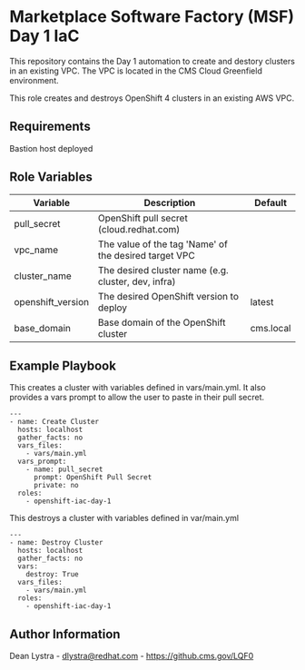 Marketplace Software Factory (MSF) Day 1 IaC
=========

This repository contains the Day 1 automation to create and destory clusters in an existing VPC. The VPC is located in the CMS Cloud Greenfield environment.

This role creates and destroys OpenShift 4 clusters in an existing AWS VPC.

Requirements
------------

Bastion host deployed

Role Variables
--------------

| Variable | Description | Default |
| -------- | ----------- | ------- |
|pull_secret | OpenShift pull secret (cloud.redhat.com) | |
|vpc_name | The value of the tag 'Name' of the desired target VPC | |
|cluster_name | The desired cluster name (e.g. cluster, dev, infra) | |
|openshift_version | The desired OpenShift version to deploy | latest |
|base_domain | Base domain of the OpenShift cluster | cms.local |

Example Playbook
----------------

This creates a cluster with variables defined in vars/main.yml. It also provides a vars prompt to allow the user to paste in their pull secret.
```
---
- name: Create Cluster
  hosts: localhost
  gather_facts: no
  vars_files:
    - vars/main.yml
  vars_prompt:
    - name: pull_secret
      prompt: OpenShift Pull Secret
      private: no
  roles:
    - openshift-iac-day-1
```


This destroys a cluster with variables defined in var/main.yml
```
---
- name: Destroy Cluster
  hosts: localhost
  gather_facts: no
  vars:
    destroy: True
  vars_files:
    - vars/main.yml
  roles:
    - openshift-iac-day-1
```        

Author Information
------------------

Dean Lystra - dlystra@redhat.com - https://github.cms.gov/LQF0
